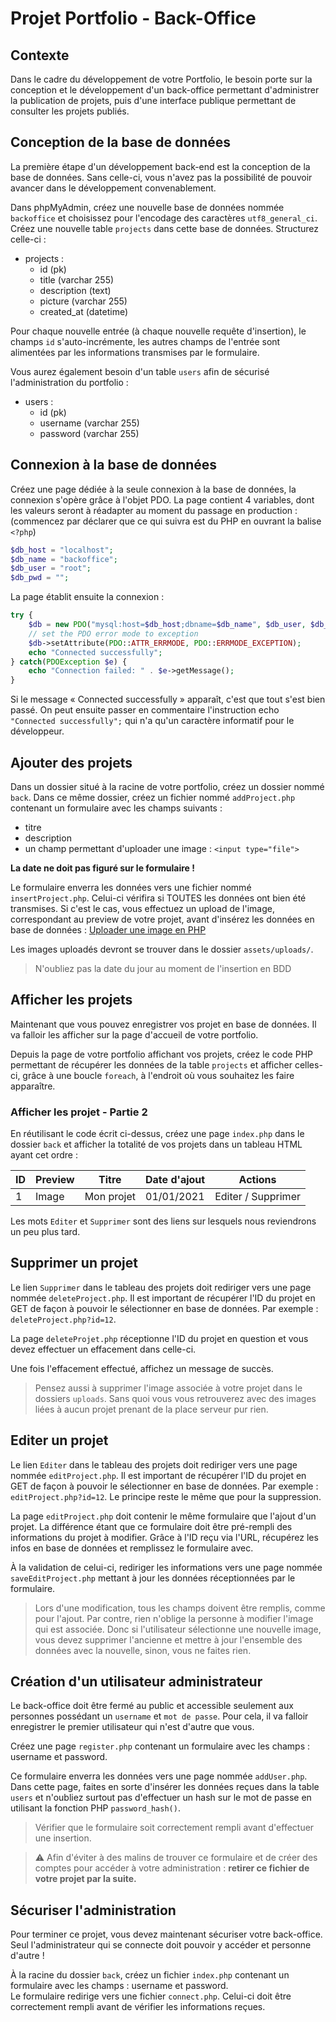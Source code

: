 # Projet Portfolio - Back-Office

## Contexte

Dans le cadre du développement de votre Portfolio, le besoin porte sur la conception et le développement d'un back-office permettant d'administrer la publication de projets, puis d'une interface publique permettant de consulter les projets publiés.

## Conception de la base de données

La première étape d'un développement back-end est la conception de la base de données. Sans celle-ci, vous n'avez pas la possibilité de pouvoir avancer dans le développement convenablement.

Dans phpMyAdmin, créez une nouvelle base de données nommée `backoffice` et choisissez pour l'encodage des caractères `utf8_general_ci`.  
Créez une nouvelle table `projects` dans cette base de données. Structurez celle-ci :

* projects :
  * id (pk)
  * title (varchar 255)
  * description (text)
  * picture (varchar 255)
  * created_at (datetime)

Pour chaque nouvelle entrée (à chaque nouvelle requête d'insertion), le champs `id` s'auto-incrémente, les autres champs de l'entrée sont alimentées par les informations transmises par le formulaire.

Vous aurez également besoin d'un table `users` afin de sécurisé l'administration du portfolio :

* users :
  * id (pk)
  * username (varchar 255)
  * password (varchar 255)

## Connexion à la base de données

Créez une page dédiée à la seule connexion à la base de données, la connexion s'opère grâce à l'objet PDO. La page contient 4 variables, dont les valeurs seront à réadapter au moment du passage en production : (commencez par déclarer que ce qui suivra est du PHP en ouvrant la balise `<?php`)

```php
$db_host = "localhost";
$db_name = "backoffice";
$db_user = "root";
$db_pwd = "";
```

La page établit ensuite la connexion :

```php
try {
    $db = new PDO("mysql:host=$db_host;dbname=$db_name", $db_user, $db_pwd);
    // set the PDO error mode to exception
    $db->setAttribute(PDO::ATTR_ERRMODE, PDO::ERRMODE_EXCEPTION);
    echo "Connected successfully";
} catch(PDOException $e) {
    echo "Connection failed: " . $e->getMessage();
}
```

Si le message « Connected successfully » apparaît, c'est que tout s'est bien passé. On peut ensuite passer en commentaire l'instruction echo `"Connected successfully";` qui n'a qu'un caractère informatif pour le développeur.

## Ajouter des projets

Dans un dossier situé à la racine de votre portfolio, créez un dossier nommé `back`. Dans ce même dossier, créez un fichier nommé `addProject.php` contenant un formulaire avec les champs suivants : 
* titre
* description
* un champ permettant d'uploader une image : `<input type="file">`

**La date ne doit pas figuré sur le formulaire !**

Le formulaire enverra les données vers une fichier nommé `insertProject.php`. Celui-ci vérifira si TOUTES les données ont bien été transmises. Si c'est le cas, vous effectuez un upload de l'image, correspondant au preview de votre projet, avant d'insérez les données en base de données : [Uploader une image en PHP](https://espritweb.fr/comment-uploader-une-image-en-php/)

Les images uploadés devront se trouver dans le dossier `assets/uploads/`.

> N'oubliez pas la date du jour au moment de l'insertion en BDD

## Afficher les projets

Maintenant que vous pouvez enregistrer vos projet en base de données. Il va falloir les afficher sur la page d'accueil de votre portfolio.

Depuis la page de votre portfolio affichant vos projets, créez le code PHP permettant de récupérer les données de la table `projects` et afficher celles-ci, grâce à une boucle `foreach`, à l'endroit où vous souhaitez les faire apparaître. 

### Afficher les projet - Partie 2

En réutilisant le code écrit ci-dessus, créez une page `index.php` dans le dossier `back` et afficher la totalité de vos projets dans un tableau HTML ayant cet ordre :

| ID | Preview | Titre | Date d'ajout | Actions |
|---|---|---|---|---|
| 1 | Image | Mon projet | 01/01/2021 | Editer / Supprimer |

Les mots `Editer` et `Supprimer` sont des liens sur lesquels nous reviendrons un peu plus tard.

## Supprimer un projet

Le lien `Supprimer` dans le tableau des projets doit rediriger vers une page nommée `deleteProject.php`. Il est important de récupérer l'ID du projet en GET de façon à pouvoir le sélectionner en base de données. Par exemple : `deleteProject.php?id=12`.

La page `deleteProjet.php` réceptionne l'ID du projet en question et vous devez effectuer un effacement dans celle-ci.

Une fois l'effacement effectué, affichez un message de succès.

> Pensez aussi à supprimer l'image associée à votre projet dans le dossiers `uploads`. Sans quoi vous vous retrouverez avec des images liées à aucun projet prenant de la place serveur pur rien.

## Editer un projet

Le lien `Editer` dans le tableau des projets doit rediriger vers une page nommée `editProject.php`. Il est important de récupérer l'ID du projet en GET de façon à pouvoir le sélectionner en base de données. Par exemple : `editProject.php?id=12`. Le principe reste le même que pour la suppression.

La page `editProject.php` doit contenir le même formulaire que l'ajout d'un projet. La différence étant que ce formulaire doit être pré-rempli des informations du projet à modifier. Grâce à l'ID reçu via l'URL, récupérez les infos en base de données et remplissez le formulaire avec. 

À la validation de celui-ci, rediriger les informations vers une page nommée `saveEditProject.php` mettant à jour les données réceptionnées par le formulaire.

> Lors d'une modification, tous les champs doivent être remplis, comme pour l'ajout. Par contre, rien n'oblige la personne à modifier l'image qui est associée.
> Donc si l'utilisateur sélectionne une nouvelle image, vous devez supprimer l'ancienne et mettre à jour l'ensemble des données avec la nouvelle, sinon, vous ne faites rien.

## Création d'un utilisateur administrateur

Le back-office doit être fermé au public et accessible seulement aux personnes possédant un `username` et `mot de passe`. Pour cela, il va falloir enregistrer le premier utilisateur qui n'est d'autre que vous.

Créez une page `register.php` contenant un formulaire avec les champs : username et password.

Ce formulaire enverra les données vers une page nommée `addUser.php`. Dans cette page, faites en sorte d'insérer les données reçues dans la table `users` et n'oubliez surtout pas d'effectuer un hash sur le mot de passe en utilisant la fonction PHP `password_hash()`.

> Vérifier que le formulaire soit correctement rempli avant d'effectuer une insertion.

> :warning: Afin d'éviter à des malins de trouver ce formulaire et de créer des comptes pour accéder à votre administration : **retirer ce fichier de votre projet par la suite.**

## Sécuriser l'administration

Pour terminer ce projet, vous devez maintenant sécuriser votre back-office. Seul l'administrateur qui se connecte doit pouvoir y accéder et personne d'autre !

À la racine du dossier `back`, créez un fichier `index.php` contenant un formulaire avec les champs : username et password.  
Le formulaire redirige vers une fichier `connect.php`. Celui-ci doit être correctement rempli avant de vérifier les informations reçues.


